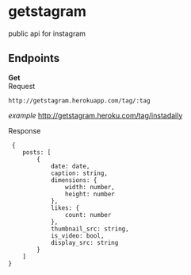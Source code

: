 # getstagram
public api for instagram

## Endpoints
**Get**  
Request  

    http://getstagram.herokuapp.com/tag/:tag
    
*example*
    http://getstagram.heroku.com/tag/instadaily
    
Response
```
 {
    posts: [
        {
            date: date,
            caption: string,
            dimensions: {
                width: number,
                height: number
            },
            likes: {
                count: number
            },
            thumbnail_src: string,
            is_video: bool,
            display_src: string
        }
    ]
}
```
